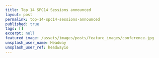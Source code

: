 ```yaml
---
title: Top 14 SPC14 Sessions announced
layout: post
permalink: top-14-spc14-sessions-announced
published: true
tags: []
excerpt: null
featured_image: /assets/images/posts/feature_images/conference.jpg
unsplash_user_name: Headway
unsplash_user_ref: headwayio
---
```

